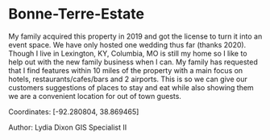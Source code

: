 # Bonne-Terre-Estate

My family acquired this property in 2019 and got the license to turn it into an event space. We have only hosted one wedding thus far (thanks 2020). Though I live in Lexington, KY, Columbia, MO is still my home so I like to help out with the new family business when I can. My family has requested that I find features within 10 miles of the property with a main focus on hotels, restaurants/cafes/bars and 2 airports. This is so we can give our customers suggestions of places to stay and eat while also showing them we are a convenient location for out of town guests.

Coordinates: [-92.280804, 38.869465]

Author: Lydia Dixon GIS Specialist II

